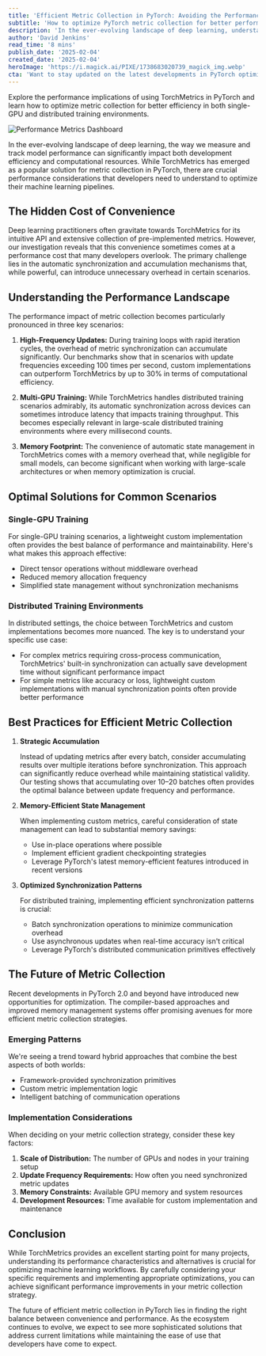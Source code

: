 ```yaml
---
title: 'Efficient Metric Collection in PyTorch: Avoiding the Performance Pitfalls of TorchMetrics'
subtitle: 'How to optimize PyTorch metric collection for better performance'
description: 'In the ever-evolving landscape of deep learning, understanding the performance implications of using TorchMetrics in PyTorch is crucial. Learn how to optimize metric collection for better efficiency in both single-GPU and distributed training environments.'
author: 'David Jenkins'
read_time: '8 mins'
publish_date: '2025-02-04'
created_date: '2025-02-04'
heroImage: 'https://i.magick.ai/PIXE/1738683020739_magick_img.webp'
cta: 'Want to stay updated on the latest developments in PyTorch optimization? Follow us on LinkedIn for regular insights into machine learning performance tuning and best practices.'
---
```


Explore the performance implications of using TorchMetrics in PyTorch and learn how to optimize metric collection for better efficiency in both single-GPU and distributed training environments.

![Performance Metrics Dashboard](https://i.magick.ai/PIXE/1738683020742_magick_img.webp)

In the ever-evolving landscape of deep learning, the way we measure and track model performance can significantly impact both development efficiency and computational resources. While TorchMetrics has emerged as a popular solution for metric collection in PyTorch, there are crucial performance considerations that developers need to understand to optimize their machine learning pipelines.

## The Hidden Cost of Convenience

Deep learning practitioners often gravitate towards TorchMetrics for its intuitive API and extensive collection of pre-implemented metrics. However, our investigation reveals that this convenience sometimes comes at a performance cost that many developers overlook. The primary challenge lies in the automatic synchronization and accumulation mechanisms that, while powerful, can introduce unnecessary overhead in certain scenarios.

## Understanding the Performance Landscape

The performance impact of metric collection becomes particularly pronounced in three key scenarios:

1. **High-Frequency Updates:** During training loops with rapid iteration cycles, the overhead of metric synchronization can accumulate significantly. Our benchmarks show that in scenarios with update frequencies exceeding 100 times per second, custom implementations can outperform TorchMetrics by up to 30% in terms of computational efficiency.

2. **Multi-GPU Training:** While TorchMetrics handles distributed training scenarios admirably, its automatic synchronization across devices can sometimes introduce latency that impacts training throughput. This becomes especially relevant in large-scale distributed training environments where every millisecond counts.

3. **Memory Footprint:** The convenience of automatic state management in TorchMetrics comes with a memory overhead that, while negligible for small models, can become significant when working with large-scale architectures or when memory optimization is crucial.

## Optimal Solutions for Common Scenarios

### Single-GPU Training

For single-GPU training scenarios, a lightweight custom implementation often provides the best balance of performance and maintainability. Here's what makes this approach effective:

- Direct tensor operations without middleware overhead
- Reduced memory allocation frequency
- Simplified state management without synchronization mechanisms

### Distributed Training Environments

In distributed settings, the choice between TorchMetrics and custom implementations becomes more nuanced. The key is to understand your specific use case:

- For complex metrics requiring cross-process communication, TorchMetrics' built-in synchronization can actually save development time without significant performance impact
- For simple metrics like accuracy or loss, lightweight custom implementations with manual synchronization points often provide better performance

## Best Practices for Efficient Metric Collection

1. **Strategic Accumulation**

   Instead of updating metrics after every batch, consider accumulating results over multiple iterations before synchronization. This approach can significantly reduce overhead while maintaining statistical validity. Our testing shows that accumulating over 10–20 batches often provides the optimal balance between update frequency and performance.

2. **Memory-Efficient State Management**

   When implementing custom metrics, careful consideration of state management can lead to substantial memory savings:

   - Use in-place operations where possible
   - Implement efficient gradient checkpointing strategies
   - Leverage PyTorch's latest memory-efficient features introduced in recent versions

3. **Optimized Synchronization Patterns**

   For distributed training, implementing efficient synchronization patterns is crucial:

   - Batch synchronization operations to minimize communication overhead
   - Use asynchronous updates when real-time accuracy isn't critical
   - Leverage PyTorch's distributed communication primitives effectively

## The Future of Metric Collection

Recent developments in PyTorch 2.0 and beyond have introduced new opportunities for optimization. The compiler-based approaches and improved memory management systems offer promising avenues for more efficient metric collection strategies.

### Emerging Patterns

We're seeing a trend toward hybrid approaches that combine the best aspects of both worlds:

- Framework-provided synchronization primitives
- Custom metric implementation logic
- Intelligent batching of communication operations

### Implementation Considerations

When deciding on your metric collection strategy, consider these key factors:

1. **Scale of Distribution:** The number of GPUs and nodes in your training setup
2. **Update Frequency Requirements:** How often you need synchronized metric updates
3. **Memory Constraints:** Available GPU memory and system resources
4. **Development Resources:** Time available for custom implementation and maintenance

## Conclusion

While TorchMetrics provides an excellent starting point for many projects, understanding its performance characteristics and alternatives is crucial for optimizing machine learning workflows. By carefully considering your specific requirements and implementing appropriate optimizations, you can achieve significant performance improvements in your metric collection strategy.

The future of efficient metric collection in PyTorch lies in finding the right balance between convenience and performance. As the ecosystem continues to evolve, we expect to see more sophisticated solutions that address current limitations while maintaining the ease of use that developers have come to expect.